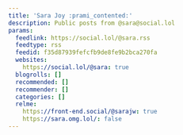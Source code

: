```yaml
---
title: 'Sara Joy :prami_contented:'
description: Public posts from @sara@social.lol
params:
  feedlink: https://social.lol/@sara.rss
  feedtype: rss
  feedid: f35d87939fefcfb9de8fe9b2bca270fa
  websites:
    https://social.lol/@sara: true
  blogrolls: []
  recommended: []
  recommender: []
  categories: []
  relme:
    https://front-end.social/@sarajw: true
    https://sara.omg.lol/: false
---
```

